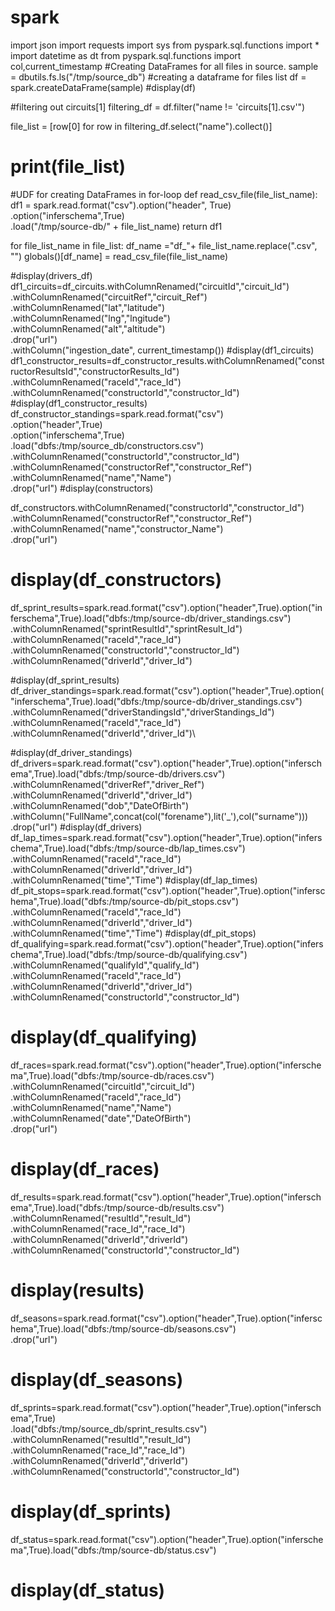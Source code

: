 # spark
import json
import requests
import sys
from pyspark.sql.functions import * 
import datetime as dt
from pyspark.sql.functions import col,current_timestamp
#Creating DataFrames for all files in source.
sample = dbutils.fs.ls("/tmp/source_db")
#creating a dataframe for files list
df = spark.createDataFrame(sample)
#display(df)

#filtering out circuits[1]
filtering_df = df.filter("name != 'circuits[1].csv'")

file_list = [row[0] for row in filtering_df.select("name").collect()]
# print(file_list)

#UDF for creating DataFrames in for-loop
def read_csv_file(file_list_name):
    df1 = spark.read.format("csv").option("header", True)\
                    .option("inferschema",True)\
                    .load("/tmp/source-db/" + file_list_name)
    return df1


for file_list_name in file_list:
    df_name ="df_"+ file_list_name.replace(".csv", "")
    globals()[df_name] = read_csv_file(file_list_name)

#display(drivers_df)
df1_circuits=df_circuits.withColumnRenamed("circuitId","circuit_Id")\
                    .withColumnRenamed("circuitRef","circuit_Ref")\
                    .withColumnRenamed("lat","latitude")\
                    .withColumnRenamed("lng","lngitude")\
                    .withColumnRenamed("alt","altitude")\
                    .drop("url")\
                    .withColumn("ingestion_date", current_timestamp())
#display(df1_circuits)
df1_constructor_results=df_constructor_results.withColumnRenamed("constructorResultsId","constructorResults_Id")\
                       .withColumnRenamed("raceId","race_Id")\
                       .withColumnRenamed("constructorId","constructor_Id")
#display(df1_constructor_results)
df_constructor_standings=spark.read.format("csv")\
                                     .option("header",True)\
                                     .option("inferschema",True)\
                                     .load("dbfs:/tmp/source_db/constructors.csv")\
                                     .withColumnRenamed("constructorId","constructor_Id")\
                                     .withColumnRenamed("constructorRef","constructor_Ref")\
                                     .withColumnRenamed("name","Name")\
                                     .drop("url")
#display(constructors)

df_constructors.withColumnRenamed("constructorId","constructor_Id")\
               .withColumnRenamed("constructorRef","constructor_Ref")\
               .withColumnRenamed("name","constructor_Name")\
               .drop("url")

# display(df_constructors)
df_sprint_results=spark.read.format("csv").option("header",True).option("inferschema",True).load("dbfs:/tmp/source-db/driver_standings.csv")\
    .withColumnRenamed("sprintResultId","sprintResult_Id")\
    .withColumnRenamed("raceId","race_Id")\
    .withColumnRenamed("constructorId","constructor_Id")\
    .withColumnRenamed("driverId","driver_Id")

#display(df_sprint_results)  
df_driver_standings=spark.read.format("csv").option("header",True).option("inferschema",True).load("dbfs:/tmp/source-db/driver_standings.csv")\
    .withColumnRenamed("driverStandingsId","driverStandings_Id")\
    .withColumnRenamed("raceId","race_Id")\
    .withColumnRenamed("driverId","driver_Id")\
        
#display(df_driver_standings) 
df_drivers=spark.read.format("csv").option("header",True).option("inferschema",True).load("dbfs:/tmp/source-db/drivers.csv")\
                   .withColumnRenamed("driverRef","driver_Ref")\
                   .withColumnRenamed("driverId","driver_Id")\
                   .withColumnRenamed("dob","DateOfBirth")\
                   .withColumn("FullName",concat(col("forename"),lit('_'),col("surname")))\
                   .drop("url")
#display(df_drivers) 
df_lap_times=spark.read.format("csv").option("header",True).option("inferschema",True).load("dbfs:/tmp/source-db/lap_times.csv")\
                                  .withColumnRenamed("raceId","race_Id")\
                                  .withColumnRenamed("driverId","driver_Id")\
                                  .withColumnRenamed("time","Time")
#display(df_lap_times)                          
df_pit_stops=spark.read.format("csv").option("header",True).option("inferschema",True).load("dbfs:/tmp/source-db/pit_stops.csv")\
                     .withColumnRenamed("raceId","race_Id")\
                     .withColumnRenamed("driverId","driver_Id")\
                     .withColumnRenamed("time","Time")
#display(df_pit_stops)
df_qualifying=spark.read.format("csv").option("header",True).option("inferschema",True).load("dbfs:/tmp/source-db/qualifying.csv")\
                    .withColumnRenamed("qualifyId","qualify_Id")\
                    .withColumnRenamed("raceId","race_Id")\
                    .withColumnRenamed("driverId","driver_Id")\
                    .withColumnRenamed("constructorId","constructor_Id")
# display(df_qualifying)
df_races=spark.read.format("csv").option("header",True).option("inferschema",True).load("dbfs:/tmp/source-db/races.csv")\
                .withColumnRenamed("circuitId","circuit_Id")\
                .withColumnRenamed("raceId","race_Id")\
                .withColumnRenamed("name","Name")\
                .withColumnRenamed("date","DateOfBirth")\
                .drop("url")

# display(df_races)
df_results=spark.read.format("csv").option("header",True).option("inferschema",True).load("dbfs:/tmp/source-db/results.csv")\
                    .withColumnRenamed("resultId","result_Id")\
                    .withColumnRenamed("race_Id","race_Id")\
                    .withColumnRenamed("driverId","driverId")\
                    .withColumnRenamed("constructorId","constructor_Id")
        
# display(results)
df_seasons=spark.read.format("csv").option("header",True).option("inferschema",True).load("dbfs:/tmp/source-db/seasons.csv")\
    .drop("url")
# display(df_seasons)
df_sprints=spark.read.format("csv").option("header",True).option("inferschema",True)\
                .load("dbfs:/tmp/source_db/sprint_results.csv")\
                    .withColumnRenamed("resultId","result_Id")\
                    .withColumnRenamed("race_Id","race_Id")\
                    .withColumnRenamed("driverId","driverId")\
                    .withColumnRenamed("constructorId","constructor_Id")
# display(df_sprints)
df_status=spark.read.format("csv").option("header",True).option("inferschema",True).load("dbfs:/tmp/source-db/status.csv")
# display(df_status)
